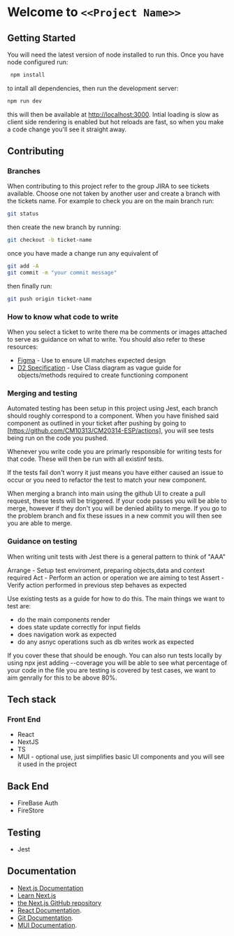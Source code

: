 # Welcome to `<<Project Name>>`
## Getting Started
You will need the latest version of node installed to run this.
Once you have node configured run:
```bash
 npm install 
 ```
to intall all dependencies,
then run the development server:

```bash
npm run dev
```
this will then be available at [http://localhost:3000](http://localhost:3000).
Intial loading is slow as client side rendering is enabled but hot reloads are fast, so when you make a code change you'll see it straight away.

## Contributing

### Branches
When contributing to this project refer to the group JIRA to see tickets available. Choose one not taken by another user and create a branch with the tickets name.
For example
to check you are on the main branch run:
``` bash
git status
```
then create the new branch by running:
```bash
git checkout -b ticket-name
 ```
once you have made a change run any equivalent of
```bash 
git add -A
git commit -m "your commit message"
```
then finally run:
``` bash
git push origin ticket-name
```
### How to know what code to write
When you select a ticket to write there ma be comments or images attached to serve as guidance on what to write.
You should also refer to these resources:
-  [Figma](https://www.figma.com/file/5RthuqsT4QzNR3maPdg5CA/Research-App?type=design&node-id=0-1&mode=design&t=I0rWUtuWNupNARRd-0) - Use to ensure UI matches expected design
- [D2 Specification](https://computingservices-my.sharepoint.com/:w:/r/personal/mbm60_bath_ac_uk/_layouts/15/Doc.aspx?sourcedoc=%7B7EB65593-AE10-4A48-B356-BA67D071FBE1%7D&file=Group%204%20-%20%20Requirements%20and%20Design.docx&action=default&mobileredirect=true&DefaultItemOpen=1&web=1) - Use Class diagram as vague guide for objects/methods required to create functioning component

### Merging and testing
Automated testing has been setup in this project using Jest, each branch should roughly correspond to a component. 
When you have finished said component as outlined in your ticket after pushing by going to 
[https://github.com/CM10313/CM20314-ESP/actions], you will see tests being run on the code you pushed.

Whenever you write code you are primarly responsible for writing tests for that code.
These will then be run with all existinf tests.

If the tests fail don't worry it just means you have either caused an issue to occur or you need to refactor the test to match your new component.

When merging a branch into main using the github UI to create a pull request, these tests will be triggered.
If your code passes you will be able to merge, however if they don't you will be denied ability to merge. If you go to the problem branch and fix these issues in a new commit you will then see you are able to merge.

### Guidance on testing

When writing unit tests with Jest there is a general pattern to think of "AAA"

Arrange -  Setup test enviroment, preparing objects,data and context required
Act - Perform an action or operation we are aiming to test
Assert - Verify action performed in previous step behaves as expected

Use existing tests as a guide for how to do this.
The main things we want to test are:
- do the main components render
- does state update correctly for input fields
- does navigation work as expected
- do any asnyc operations such as db writes work as expected

If you cover these that should be enough.
You can also run tests locally by using npx jest
adding --coverage you will be able to see what percentage of your code in the file you are testing is covered by test cases, we want to aim genrally for this to be above 80%.


## Tech stack
### Front End
- React
- NextJS
- TS
- MUI - optional use, just simplifies basic UI components and you will see it used in the project
## Back End
- FireBase Auth
- FireStore
## Testing
- Jest

## Documentation
- [Next.js Documentation](https://nextjs.org/docs)
- [Learn Next.js](https://nextjs.org/learn) 
- [the Next.js GitHub repository](https://github.com/vercel/next.js/)
- [React Documentation](https://react.dev/).
- [Git Documentation](https://git-scm.com/doc).
- [MUI Documentation](https://mui.com/material-ui/getting-started/).


